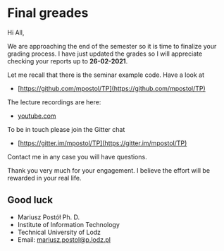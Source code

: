 # Final greades

Hi All,

We are approaching the end of the semester so it is time to finalize your grading process. I have just updated the grades so I will appreciate checking your reports up to **26-02-2021**.

Let me recall that there is the seminar example code. Have a look at

- [https://github.com/mpostol/TP](https://github.com/mpostol/TP)

The lecture recordings are here:

- [youtube.com](https://youtube.com/playlist?list=PLC7zPvgw-YbwOD3GaSPl6kzKhDRmmrA-9)

To be in touch please join the Gitter chat

- [https://gitter.im/mpostol/TP](https://gitter.im/mpostol/TP)

Contact me in any case you will have questions.

Thank you very much for your engagement. I believe the effort will be rewarded in your real life. 

## Good luck

- Mariusz Postół Ph. D.
- Institute of Information Technology
- Technical University of Lodz
- Email: mariusz.postol@p.lodz.pl

